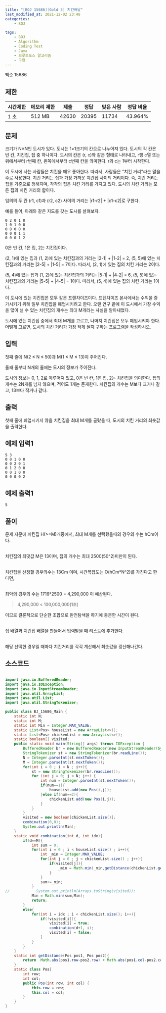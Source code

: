 ```yaml
---
title: "[BOJ 15686][Gold 5] 치킨배달"
last_modified_at: 2021-12-02 23:48
categories:
    - BOJ

tags:
    - BOJ
    - Algorithm
    - Coding Test
    - Java
    - 브루트포스 알고리즘
    - 구현
---
```


백준 15686

## 제한

|시간제한|메모리 제한|제출|정답|맞은 사람|정답 비율
|---|---|---|---|---|---
|1 초|512 MB|42630|20395|11734|43.964%


## 문제

크기가 N×N인 도시가 있다. 도시는 1×1크기의 칸으로 나누어져 있다. 도시의 각 칸은 빈 칸, 치킨집, 집 중 하나이다. 도시의 칸은 (r, c)와 같은 형태로 나타내고, r행 c열 또는 위에서부터 r번째 칸, 왼쪽에서부터 c번째 칸을 의미한다. r과 c는 1부터 시작한다.

이 도시에 사는 사람들은 치킨을 매우 좋아한다. 따라서, 사람들은 "치킨 거리"라는 말을 주로 사용한다. 치킨 거리는 집과 가장 가까운 치킨집 사이의 거리이다. 즉, 치킨 거리는 집을 기준으로 정해지며, 각각의 집은 치킨 거리를 가지고 있다. 도시의 치킨 거리는 모든 집의 치킨 거리의 합이다.

임의의 두 칸 (r1, c1)과 (r2, c2) 사이의 거리는 \|r1-r2\| + \|c1-c2\|로 구한다.

예를 들어, 아래와 같은 지도를 갖는 도시를 살펴보자.


    0 2 0 1 0
    1 0 1 0 0
    0 0 0 0 0
    0 0 0 1 1
    0 0 0 1 2


0은 빈 칸, 1은 집, 2는 치킨집이다.

(2, 1)에 있는 집과 (1, 2)에 있는 치킨집과의 거리는 \|2-1\| + \|1-2\| = 2, (5, 5)에 있는 치킨집과의 거리는 \|2-5\| + \|1-5\| = 7이다. 따라서, (2, 1)에 있는 집의 치킨 거리는 2이다.

(5, 4)에 있는 집과 (1, 2)에 있는 치킨집과의 거리는 \|5-1\| + \|4-2\| = 6, (5, 5)에 있는 치킨집과의 거리는 \|5-5\| + \|4-5\| = 1이다. 따라서, (5, 4)에 있는 집의 치킨 거리는 1이다.

이 도시에 있는 치킨집은 모두 같은 프랜차이즈이다. 프렌차이즈 본사에서는 수익을 증가시키기 위해 일부 치킨집을 폐업시키려고 한다. 오랜 연구 끝에 이 도시에서 가장 수익을 많이 낼 수 있는  치킨집의 개수는 최대 M개라는 사실을 알아내었다.

도시에 있는 치킨집 중에서 최대 M개를 고르고, 나머지 치킨집은 모두 폐업시켜야 한다. 어떻게 고르면, 도시의 치킨 거리가 가장 작게 될지 구하는 프로그램을 작성하시오.

## 입력

첫째 줄에 N(2 ≤ N ≤ 50)과 M(1 ≤ M ≤ 13)이 주어진다.

둘째 줄부터 N개의 줄에는 도시의 정보가 주어진다.

도시의 정보는 0, 1, 2로 이루어져 있고, 0은 빈 칸, 1은 집, 2는 치킨집을 의미한다. 집의 개수는 2N개를 넘지 않으며, 적어도 1개는 존재한다. 치킨집의 개수는 M보다 크거나 같고, 13보다 작거나 같다.

## 출력

첫째 줄에 폐업시키지 않을 치킨집을 최대 M개를 골랐을 때, 도시의 치킨 거리의 최솟값을 출력한다.

## 예제 입력1

```text
5 3
0 0 1 0 0
0 0 2 0 1
0 1 2 0 0
0 0 1 0 0
0 0 0 0 2
```

## 예제 출력1

```text
5
```

## 풀이

문제 지문에 치킨집 H(>=M)개중에서, 최대 M개를 선택했을때의 경우의 수는 hCm이다.<br><br>

치킨집의 최댓값 M은 13이며, 집의 개수는 최대 2500(50^2)미만이 된다. <br><br> 

치킨집을 선정할 경우의수는 13Cm 이며, 시간복잡도는 O(hCm*N^2)를 가진다고 한다면,<br><br>

최악의 경우의 수는 1716*2500 = 4,290,000 이 예상된다.
> 4,290,000 < 100,000,000(1초)

이므로 결론적으로 단순한 조합으로 완전탐색을 하기에 충분한 시간이 된다.<br><br>

집 배열과 치킨집 배열을 만들어서 입력받을 때 리스트에 추가한다.<br><br> 

해당 선택한 경우일 때마다 치킨거리를 각각 계산해서 최솟값을 갱신해나간다.

## 소스코드

```java

import java.io.BufferedReader;
import java.io.IOException;
import java.io.InputStreamReader;
import java.util.ArrayList;
import java.util.List;
import java.util.StringTokenizer;

public class BJ_15686_Main {
    static int N;
    static int M;
    static int Min = Integer.MAX_VALUE;
    static List<Pos> houseList = new ArrayList<>();
    static List<Pos> chickenList = new ArrayList<>();
    static boolean[] visited;
    public static void main(String[] args) throws IOException {
        BufferedReader br = new BufferedReader(new InputStreamReader(System.in));
        StringTokenizer st = new StringTokenizer(br.readLine());
        N = Integer.parseInt(st.nextToken());
        M = Integer.parseInt(st.nextToken());
        for(int i = 0 ; i < N ; i++){
            st = new StringTokenizer(br.readLine());
            for (int j = 0; j < N; j++) {
                int num = Integer.parseInt(st.nextToken());
                if(num==1){
                    houseList.add(new Pos(i,j));
                }else if(num==2){
                    chickenList.add(new Pos(i,j));
                }
            }
        }
        visited = new boolean[chickenList.size()];
        combination(0,0);
        System.out.println(Min);
    }
    static void combination(int d, int idx){
        if(d==M){
            int sum = 0;
            for(int i = 0 ; i < houseList.size() ; i++){
                int _min = Integer.MAX_VALUE;
                for(int j = 0 ; j < chickenList.size() ; j++){
                    if(visited[j]){
                        _min = Math.min(_min,getDistance(chickenList.get(j),houseList.get(i)));
                    }
                }
                sum+=_min;
            }
//            System.out.println(Arrays.toString(visited));
            Min = Math.min(sum,Min);
            return;
        }
        else{
            for(int i = idx ; i < chickenList.size(); i++){
                if(!visited[i]){
                    visited[i] = true;
                    combination(d+1, i);
                    visited[i] = false;
                }
            }
        }
    }
    static int getDistance(Pos pos1, Pos pos2){
        return  Math.abs(pos1.row-pos2.row) + Math.abs(pos1.col-pos2.col);
    }
    static class Pos{
        int row;
        int col;
        public Pos(int row, int col) {
            this.row = row;
            this.col = col;
        }
    }
}

```